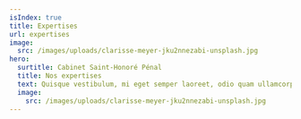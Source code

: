 ```yaml
---
isIndex: true
title: Expertises
url: expertises
image:
  src: /images/uploads/clarisse-meyer-jku2nnezabi-unsplash.jpg
hero:
  surtitle: Cabinet Saint-Honoré Pénal
  title: Nos expertises
  text: Quisque vestibulum, mi eget semper laoreet, odio quam ullamcorper turpis, auctor fermentum magna leo eget nisi. Fusce id imperdiet nunc.
  image:
    src: /images/uploads/clarisse-meyer-jku2nnezabi-unsplash.jpg
---
```

